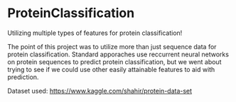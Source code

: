 # ProteinClassification
Utilizing multiple types of features for protein classification!

The point of this project was to utilize more than just sequence data for protein classification. Standard apporaches use reccurrent neural networks on protein sequences to predict protein classification, but we went about trying to see if we could use other easily attainable features to aid with prediction.

Dataset used:
https://www.kaggle.com/shahir/protein-data-set

